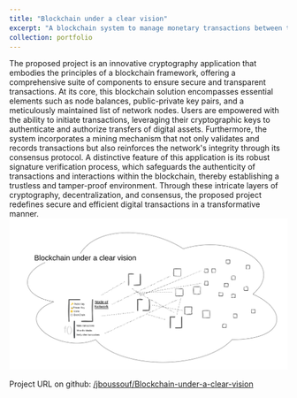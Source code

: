 ```yaml
---
title: "Blockchain under a clear vision"
excerpt: "A blockchain system to manage monetary transactions between the different nodes of a decentralized network.<br/><img src='/images/BC.png'>"
collection: portfolio
---
```


The proposed project is an innovative cryptography application that embodies the principles of a blockchain framework, offering a comprehensive suite of components to ensure secure and transparent transactions. At its core, this blockchain solution encompasses essential elements such as node balances, public-private key pairs, and a meticulously maintained list of network nodes. Users are empowered with the ability to initiate transactions, leveraging their cryptographic keys to authenticate and authorize transfers of digital assets. Furthermore, the system incorporates a mining mechanism that not only validates and records transactions but also reinforces the network's integrity through its consensus protocol. A distinctive feature of this application is its robust signature verification process, which safeguards the authenticity of transactions and interactions within the blockchain, thereby establishing a trustless and tamper-proof environment. Through these intricate layers of cryptography, decentralization, and consensus, the proposed project redefines secure and efficient digital transactions in a transformative manner.<br/><img src='/images/BC_general.png'>

Project URL on github: <a href="https://github.com/jboussouf/Blockchain-under-a-clear-vision">/jboussouf/Blockchain-under-a-clear-vision</a>